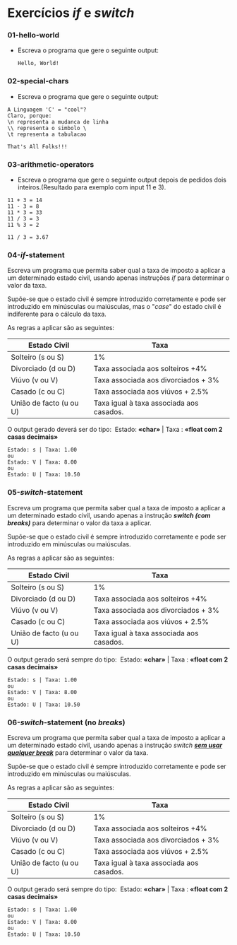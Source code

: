 # Exercícios *if* e *switch*

### 01-hello-world
- Escreva o programa que gere o seguinte output:
  ```
  Hello, World!
  ```

### 02-special-chars
- Escreva o programa que gere o seguinte output:
```
A Linguagem 'C' = "cool"?
Claro, porque:
\n representa a mudanca de linha
\\ representa o simbolo \
\t representa a tabulacao

That's All Folks!!!
```

### 03-arithmetic-operators

- Escreva o programa que gere o seguinte output depois de pedidos dois inteiros.(Resultado para exemplo com input 11 e 3).

```
11 + 3 = 14
11 - 3 = 8
11 * 3 = 33
11 / 3 = 3
11 % 3 = 2

11 / 3 = 3.67
```

### 04-*if*-statement

Escreva um programa que permita saber qual a taxa de imposto a aplicar a um determinado estado civil, usando apenas instruções *if* para determinar o valor da taxa.

Supõe-se que o estado civil é sempre introduzido corretamente e pode ser introduzido em minúsculas ou maiúsculas, mas o "*case*" do estado civil é indiferente para o cálculo da taxa.

 As regras a aplicar são as seguintes: 

| **Estado Civil**        | **Taxa**                                 |
| ----------------------- | ---------------------------------------- |
| Solteiro (s ou S)       | 1%                                       |
| Divorciado (d ou D)     | Taxa associada aos solteiros +4%         |
| Viúvo (v ou V)          | Taxa associada aos divorciados + 3%      |
| Casado (c ou C)         | Taxa associada aos viúvos + 2.5%         |
| União de facto (u ou U) | Taxa igual à taxa associada aos casados. |

O output gerado deverá ser do tipo: 
​	Estado: **«char»** | Taxa : **«float com 2 casas decimais»**

```
Estado: s | Taxa: 1.00
ou
Estado: V | Taxa: 8.00
ou
Estado: U | Taxa: 10.50
```

### 05-*switch*-statement

Escreva um programa que permita saber qual a taxa de imposto a aplicar a um determinado estado civil, usando apenas a instrução ***switch (com breaks)*** para determinar o valor da taxa a aplicar.

Supõe-se que o estado civil é sempre introduzido corretamente e pode ser introduzido em minúsculas ou maiúsculas.

 As regras a aplicar são as seguintes: 

| **Estado Civil**        | **Taxa**                                 |
| ----------------------- | ---------------------------------------- |
| Solteiro (s ou S)       | 1%                                       |
| Divorciado (d ou D)     | Taxa associada aos solteiros +4%         |
| Viúvo (v ou V)          | Taxa associada aos divorciados + 3%      |
| Casado (c ou C)         | Taxa associada aos viúvos + 2.5%         |
| União de facto (u ou U) | Taxa igual à taxa associada aos casados. |

O output gerado será sempre do tipo: 
​	Estado: **«char»** | Taxa : **«float com 2 casas decimais»**

```
Estado: s | Taxa: 1.00
ou
Estado: V | Taxa: 8.00
ou
Estado: U | Taxa: 10.50
```

### 06-*switch*-statement (no *breaks*)

Escreva um programa que permita saber qual a taxa de imposto a aplicar a um determinado estado civil, usando apenas a instrução *switch* ***<u>sem usar qualquer break</u>*** para determinar o valor da taxa.

Supõe-se que o estado civil é sempre introduzido corretamente e pode ser introduzido em minúsculas ou maiúsculas.

 As regras a aplicar são as seguintes: 

| **Estado Civil**        | **Taxa**                                 |
| ----------------------- | ---------------------------------------- |
| Solteiro (s ou S)       | 1%                                       |
| Divorciado (d ou D)     | Taxa associada aos solteiros +4%         |
| Viúvo (v ou V)          | Taxa associada aos divorciados + 3%      |
| Casado (c ou C)         | Taxa associada aos viúvos + 2.5%         |
| União de facto (u ou U) | Taxa igual à taxa associada aos casados. |

O output gerado será sempre do tipo: 
​	Estado: **«char»** | Taxa : **«float com 2 casas decimais»**

```
Estado: s | Taxa: 1.00
ou
Estado: V | Taxa: 8.00
ou
Estado: U | Taxa: 10.50
```

